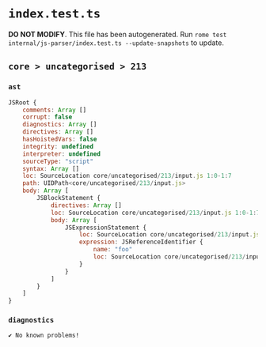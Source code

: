 # `index.test.ts`

**DO NOT MODIFY**. This file has been autogenerated. Run `rome test internal/js-parser/index.test.ts --update-snapshots` to update.

## `core > uncategorised > 213`

### `ast`

```javascript
JSRoot {
	comments: Array []
	corrupt: false
	diagnostics: Array []
	directives: Array []
	hasHoistedVars: false
	integrity: undefined
	interpreter: undefined
	sourceType: "script"
	syntax: Array []
	loc: SourceLocation core/uncategorised/213/input.js 1:0-1:7
	path: UIDPath<core/uncategorised/213/input.js>
	body: Array [
		JSBlockStatement {
			directives: Array []
			loc: SourceLocation core/uncategorised/213/input.js 1:0-1:7
			body: Array [
				JSExpressionStatement {
					loc: SourceLocation core/uncategorised/213/input.js 1:2-1:5
					expression: JSReferenceIdentifier {
						name: "foo"
						loc: SourceLocation core/uncategorised/213/input.js 1:2-1:5 (foo)
					}
				}
			]
		}
	]
}
```

### `diagnostics`

```
✔ No known problems!

```
